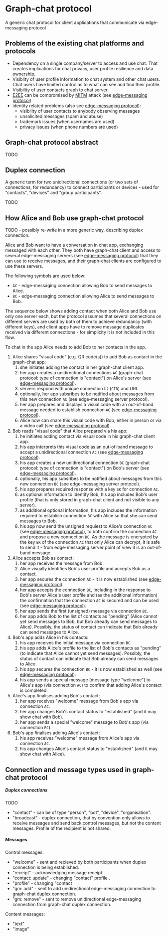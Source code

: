 # Graph-chat protocol

A generic chat protocol for client applications that communicate via edge-messaging protocol


## Problems of the existing chat platforms and protocols

- Dependency on a single company/server to access and use chat. That creates implications for chat privacy, user profile resilience and data ownership.
- Visiblity of user profile information to chat system and other chat users. Chat users have limited control as to what can see and find their profile.
- Visibility of user contacts graph to chat server.
- [E2EE][1] can be compromised by [MITM][2] attack (see [edge-messaging protocol][3])
- identity related problems (also see [edge-messaging protocol][3]):
  - visibility of user contacts to anybody observing messages
  - unsolicited messages (spam and abuse)
  - trademark issues (when usernames are used)
  - privacy issues (when phone numbers are used)


## Graph-chat protocol abstract

TODO


## Duplex connection

A generic term for two unidirectional connections (or two sets of connections, for redundancy) to connect participants or devices - used for "contacts", "devices" and "group participants".

TODO


## How Alice and Bob use graph-chat protocol

TODO - possibly re-write in a more generic way, describing duplex connection.

Alice and Bob want to have a conversation in chat app, exchanging messaged with each other. They both have graph-chat client and access to several edge-messaging servers (see [edge-messaging protocol][3]) that they can use to receive messages, and their graph-chat clients are configured to use these servers.

The following symbols are used below:

- `AC` - edge-messaging connection allowing Bob to send messages to Alice.
- `BC` - edge-messaging connection allowing Alice to send messages to Bob.

The sequence below shows adding contact when both Alice and Bob use only one server each, but the protocol assumes that several connections on different servers are used by both of them to achieve redundancy (with different keys), and client apps have to remove message duplicates received via different connections - for simplicity it is not included in this flow.

To chat in the app Alice needs to add Bob to her contacts in the app.

1. Alice shares "visual code" (e.g. QR code(s)) to add Bob as contact in the graph-chat app:
   1. she initiates adding the contact in her graph-chat client app.
   2. her app creates a unidirectional connections `AC` (graph-chat protocol: type of connection is "contact") on Alice's server (see [edge-messaging protocol][3]).
   3. servers respond with unique connection ID (`CID`) and URI.
   4. optionally, her app subsribes to be notified about messages from this new connection `AC` (see edge-messaging server protocol).
   5. her app prepares and displays a visual code with an out-of-band message needed to establish connection `AC` (see [edge-messaging protocol][3]).
   6. Alice now can share this visual code with Bob, either in person or via a video call (see [edge-messaging protocol][3]).
2. Bob reads "visual code" that Alice prepared via his app:
   1. he initiates adding contact via visual code in his graph-chat client app.
   2. his app interprets this visual code as an out-of-band message to accept a unidirectional connection `AC` (see [edge-messaging protocol][3]).
   3. his app creates a new unidirectional connection `BC` (graph-chat protocol: type of connection is "contact") on Bob's server (see [edge-messaging protocol][3]).
   4. optionally, his app subsribes to be notified about messages from this new connection `BC` (see edge-messaging server protocol).
   5. his app prepares required response with a key `SK` for connection `AC`.
   6. as optional information to identify Bob, his app includes Bob's user profile (that is only stored in graph-chat client and not visible to any server).
   7. as additional optional information, his app includes the information required to establish connection `BC` with Alice so that she can send messages to Bob.
   8. his app now send the unsigned requiest to Alice's connection `AC` (see [edge-messaging protocol][3]), to both confirm the connection `AC` and propose a new connection `BC`. As the message is encrypted by the key `EK` of the connection `AC` that only Alice can decrypt, it is safe to send it - from edge-messaging server point of view it is an out-of-band message.
3. Alice accepts Bob as contact:
   1. her app receives the message from Bob.
   2. Alice visually identifies Bob's user profile and accepts Bob as a contact.
   3. her app secures the connection `AC` - it is now established (see [edge-messaging protocol][3]).
   4. her app accepts the connection `BC`, including in the response to Bob's server Alice's user profile and (as the additional information) the confirmation that the connection `AC` is secured and can be used (see [edge-messaging protocol][3]).
   5. her app sends the first (unsigned) message via connection `BC`.
   6. her app adds Bob to the list of contacts as "pending" (Alice cannot yet send messages to Bob, but Bob already can send messages to Alice). Possibly, the status of contact can indicate that Bob already can send messages to Alice.
6. Bob's app adds Alice in his contacts:
   1. his app receives the initial message via connection `BC`.
   2. his app adds Alice's profile to the list of Bob's contacts as "pending" (to indicate that Alice cannot yet send messages). Possibly, the status of contact can indicate that Bob already can send messages to Alice.
   3. his app secures the connection `BC` - it is now established as well (see [edge-messaging protocol][3]).
   4. his app sends a special message (message type "welcome") to Alice's app (via connection `AC`) to confirm that adding Alice's contact is completed.
7. Alice's app finalises adding Bob's contact:
   1. her app receives "welcome" message from Bob's app via connection `AC`.
   2. her app changes Bob's contact status to "established" (and it may show chat with Bob).
   3. her app sends a special "welcome" message to Bob's app (via connection `BC`).
8. Bob's app finalises adding Alice's contact:
   1. his app receives "welcome" message from Alice's app via connection `AC`.
   2. his app changes Alice's contact status to "established" (and it may show chat with Alice).


## Connection and message types used in graph-chat protocol

##### Duplex connections

TODO

- "contact" - can be of type "person", "bot", "device", "organisation".
- "broadcast" - duplex connection, that by convention only allows to receive messages and send back control messages, but not the content messages. Profile of the recipient is not shared.


##### Messages

Control messages:

- "welcome" - sent and recieved by both participants when duplex connection is being established.
- "receipt" - acknowledging message receipt.
- "contact: update" - changing "contact" profile .
- "profile" - changing "contact 
- "gm: add" - sent to add unidirectional edge-messaging connection to graph-chat duplex connection.
- "gm: remove" - sent to remove unidirectional edge-messaging connection from graph-chat duplex connection.

Content messages:

- "text"
- "image"


[1]: https://en.wikipedia.org/wiki/Man-in-the-middle_attack
[2]: https://en.wikipedia.org/wiki/End-to-end_encryption
[3]: edge-messaging.md